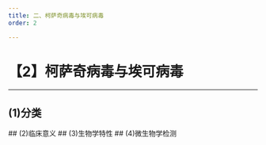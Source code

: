 ```yaml
---
title: 二、柯萨奇病毒与埃可病毒
order: 2

---
```


# 【2】柯萨奇病毒与埃可病毒

<kaodian :text="'微生物学检验记忆卡'" />

<!-- ###### 第二十八章 肠道病毒

> 微生物学检验 -->

<beitiW/>

---

## (1)分类

<son :text="'微生物学检验记忆卡'" text1="(1)分类" :textOption="[['了解',' 基本知识',' 相关专业知识'],['了解',' 基本知识',' 相关专业知识'],['了解',' 基本知识',' 相关专业知识']]" />
## (2)临床意义
<son :text="'微生物学检验记忆卡'" text1="(2)临床意义" :textOption="[['熟悉',' 相关专业知识','专业知识'],['熟悉',' 相关专业知识','专业知识'],['熟悉',' 相关专业知识','专业知识']]" />
## (3)生物学特性
<son :text="'微生物学检验记忆卡'" text1="(3)生物学特性" :textOption="[['熟悉',' 基本知识','专业知识'],['熟悉',' 基本知识','专业知识'],['熟悉',' 基本知识','专业知识']]" />
## (4)微生物学检测
